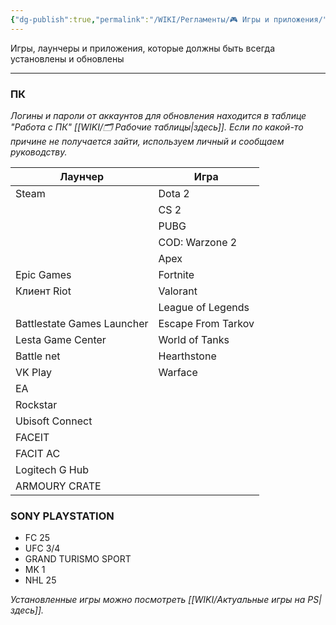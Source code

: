 ```yaml
---
{"dg-publish":true,"permalink":"/WIKI/Регламенты/🎮 Игры и приложения/"}
---
```


Игры, лаунчеры и приложения, которые должны быть всегда установлены и обновлены
___
### ПК
*Логины и пароли от аккаунтов для обновления находится в таблице "Работа с ПК" [[WIKI/🗂️ Рабочие таблицы\|здесь]]. Если по какой-то причине не получается зайти, используем личный и сообщаем руководству.* 

| Лаунчер                    | Игра               |
| -------------------------- | ------------------ |
| Steam                      | Dota 2             |
|                            | CS 2               |
|                            | PUBG               |
|                            | COD: Warzone 2     |
|                            | Apex               |
| Epic Games                 | Fortnite           |
| Клиент Riot                | Valorant           |
|                            | League of Legends  |
| Battlestate Games Launcher | Escape From Tarkov |
| Lesta Game Center          | World of Tanks     |
| Battle net                 | Hearthstone        |
| VK Play                    | Warface            |
| EA                         |                    |
| Rockstar                   |                    |
| Ubisoft Connect            |                    |
| FACEIT                     |                    |
| FACIT AC                   |                    |
| Logitech G Hub             |                    |
| ARMOURY CRATE              |                    

### SONY PLAYSTATION
- FC 25
- UFC 3/4
- GRAND TURISMO SPORT
- MK 1
- NHL 25

*Установленные игры можно посмотреть [[WIKI/Актуальные игры на PS\|здесь]].*